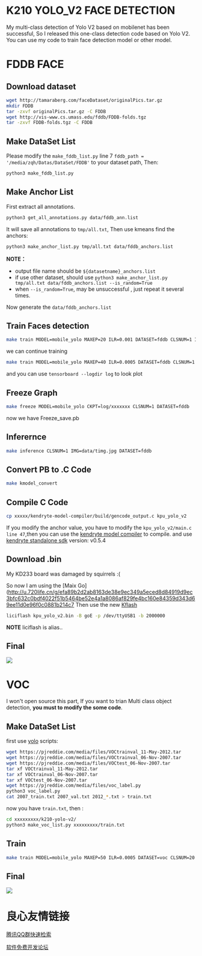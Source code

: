 # K210 YOLO_V2 FACE DETECTION

My multi-class detection of Yolo V2 based on mobilenet has been successful, So I released this one-class detection code based on Yolo V2. You can use my code to train face detection model or other model.


# FDDB FACE

## Download dataset

```sh
wget http://tamaraberg.com/faceDataset/originalPics.tar.gz
mkdir FDDB
tar -zxvf originalPics.tar.gz -C FDDB
wget http://vis-www.cs.umass.edu/fddb/FDDB-folds.tgz
tar -zxvf FDDB-folds.tgz -C FDDB
```

## Make DataSet List

Please modify the `make_fddb_list.py` line 7 `fddb_path = '/media/zqh/Datas/DataSet/FDDB'` to your dataset path, Then:

```sh
python3 make_fddb_list.py
```


## Make Anchor List

First extract all annotations.

```sh
python3 get_all_annotations.py data/fddb_ann.list
```

It will save all annotations to `tmp/all.txt`, Then use kmeans find the anchors:

```sh
python3 make_anchor_list.py tmp/all.txt data/fddb_anchors.list
```

**NOTE：** 
-   output file name should be `${datasetname}_anchors.list`
-   if use other dataset, should use `python3 make_anchor_list.py tmp/all.txt data/fddb_anchors.list --is_random=True`
-   when `--is_random=True`, may be unsuccessful , just repeat it several times.

Now generate the `data/fddb_anchors.list`

## Train Faces detection

```sh
make train MODEL=mobile_yolo MAXEP=20 ILR=0.001 DATASET=fddb CLSNUM=1 IAA=False CLASSIFIER=True BATCH=32
```

we can continue training

```sh
make train MODEL=mobile_yolo MAXEP=40 ILR=0.0005 DATASET=fddb CLSNUM=1 IAA=True CLASSIFIER=False BATCH=32 CKPT=log/xxxxx
```

and you can use `tensorboard --logdir log` to look plot

## Freeze Graph

```sh
make freeze MODEL=mobile_yolo CKPT=log/xxxxxxx CLSNUM=1 DATASET=fddb
```

now we have Freeze_save.pb

## Inferernce

```sh
make inference CLSNUM=1 IMG=data/timg.jpg DATASET=fddb
```

## Convert PB to .C Code

```sh
make kmodel_convert
```

## Compile C Code

```sh
cp xxxxx/kendryte-model-compiler/build/gencode_output.c kpu_yolo_v2
```

If you modify the anchor value, you have to modify the `kpu_yolo_v2/main.c line 47`,then you can use the [kendryte model compiler](http://u.720life.cn/g/54145d0471d91890860f7f8463c03046d7e3ed4d3b2660c0945c7892d4e53831f4e09e78c7ec0412125661e3c8ea431cc6548c6b280d3c99f6528aece5921a29)  to compile. and use  [kendryte standalone sdk](http://u.720life.cn/g/54145d0471d91890860f7f8463c03046d7e3ed4d3b2660c0945c7892d4e5383148da1317aea60dab4f116a85b3a958a7509c7a41b6241940afaf2fe427ae1f14)  version: v0.5.4 


## Download .bin

My KD233 board was damaged by squirrels :( 
    
So now I am using the [Maix Go](http://u.720life.cn/g/efa89b2d2ab8163de38e9ec349a5eced8d84919d9ec3bfc632c0bdf4022f51b5464be52e4a1a8086af829fe4bc160e84359d343d69ee11d0e96f0c0881b214c7  Then use the new [Kflash](http://u.720life.cn/g/54145d0471d91890860f7f8463c030465f538a375ccb89ce3a68cad111420dcb6d336ae8c0e33edbb7732beca2977fc5) 

```sh
liciflash kpu_yolo_v2.bin -B goE -p /dev/ttyUSB1 -b 2000000
```
**NOTE** liciflash is alias..

## Final

![](assets/face.gif)

# VOC

I won't open source this part, If you want to trian Multi class object detection, **you must to modify the some code**.

## Make DataSet List

first use [yolo](http://u.720life.cn/g/43cc4dacc20c3daa98f042103843361fe202cf61a949b72bbfc2f151a1433492d93e872d2c93d059509f4ab32f250b87)  scripts:

```sh
wget https://pjreddie.com/media/files/VOCtrainval_11-May-2012.tar
wget https://pjreddie.com/media/files/VOCtrainval_06-Nov-2007.tar
wget https://pjreddie.com/media/files/VOCtest_06-Nov-2007.tar
tar xf VOCtrainval_11-May-2012.tar
tar xf VOCtrainval_06-Nov-2007.tar
tar xf VOCtest_06-Nov-2007.tar
wget https://pjreddie.com/media/files/voc_label.py
python3 voc_label.py
cat 2007_train.txt 2007_val.txt 2012_*.txt > train.txt
```

now you have `train.txt`, then :
```sh
cd xxxxxxxxx/k210-yolo-v2/
python3 make_voc_list.py xxxxxxxxx/train.txt
```

## Train

```sh
make train MODEL=mobile_yolo MAXEP=50 ILR=0.0005 DATASET=voc CLSNUM=20 IAA=False CLASSIFIER=True BATCH=64
```


## Final

![](assets/voc.gif)


 # 良心友情链接

[腾讯QQ群快速检索](http://u.720life.cn/s/8cf73f7c)

[软件免费开发论坛](http://u.720life.cn/s/bbb01dc0)